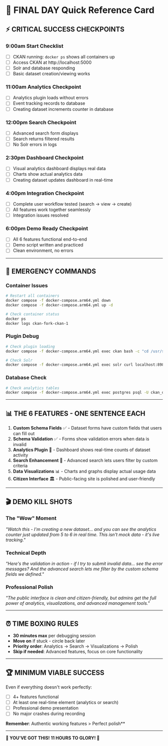 # 🎯 FINAL DAY Quick Reference Card

## ⚡ **CRITICAL SUCCESS CHECKPOINTS**

### **9:00am Start Checklist**
- [ ] CKAN running: `docker ps` shows all containers up
- [ ] Access CKAN at http://localhost:5000
- [ ] Solr and database responding
- [ ] Basic dataset creation/viewing works

### **11:00am Analytics Checkpoint** 
- [ ] Analytics plugin loads without errors
- [ ] Event tracking records to database
- [ ] Creating dataset increments counter in database

### **12:00pm Search Checkpoint**
- [ ] Advanced search form displays
- [ ] Search returns filtered results
- [ ] No Solr errors in logs

### **2:30pm Dashboard Checkpoint**
- [ ] Visual analytics dashboard displays real data
- [ ] Charts show actual analytics data
- [ ] Creating dataset updates dashboard in real-time

### **4:00pm Integration Checkpoint**
- [ ] Complete user workflow tested (search → view → create)
- [ ] All features work together seamlessly
- [ ] Integration issues resolved

### **6:00pm Demo Ready Checkpoint**
- [ ] All 6 features functional end-to-end
- [ ] Demo script written and practiced
- [ ] Clean environment, no errors

---

## 🚨 **EMERGENCY COMMANDS**

### **Container Issues**
```bash
# Restart all containers
docker compose -f docker-compose.arm64.yml down
docker compose -f docker-compose.arm64.yml up -d

# Check container status
docker ps
docker logs ckan-fork-ckan-1
```

### **Plugin Debug**
```bash
# Check plugin loading
docker compose -f docker-compose.arm64.yml exec ckan bash -c "cd /usr/src/CKAN-Fork/CKAN-Modernization-20250721/ckan-monorepo/ckan && ckan config declaration -p"

# Check Solr
docker compose -f docker-compose.arm64.yml exec solr curl localhost:8983/solr/
```

### **Database Check**
```bash
# Check analytics tables
docker compose -f docker-compose.arm64.yml exec postgres psql -U ckan_default -d ckan_default -c "\dt"
```

---

## 📊 **THE 6 FEATURES - ONE SENTENCE EACH**

1. **Custom Schema Fields** ✅ - Dataset forms have custom fields that users can fill out
2. **Schema Validation** ✅ - Forms show validation errors when data is invalid  
3. **Analytics Plugin** 🔧 - Dashboard shows real-time counts of dataset activity
4. **Search Enhancement** 🔧 - Advanced search lets users filter by custom criteria
5. **Data Visualizations** 📊 - Charts and graphs display actual usage data
6. **Citizen Interface** 🏛️ - Public-facing site is polished and user-friendly

---

## 🎬 **DEMO KILL SHOTS**

### **The "Wow" Moment**
*"Watch this - I'm creating a new dataset... and you can see the analytics counter just updated from 5 to 6 in real time. This isn't mock data - it's live tracking."*

### **Technical Depth**
*"Here's the validation in action - if I try to submit invalid data... see the error messages? And the advanced search lets me filter by the custom schema fields we defined."*

### **Professional Polish** 
*"The public interface is clean and citizen-friendly, but admins get the full power of analytics, visualizations, and advanced management tools."*

---

## ⏰ **TIME BOXING RULES**

- **30 minutes max** per debugging session
- **Move on** if stuck - circle back later
- **Priority order**: Analytics → Search → Visualizations → Polish
- **Skip if needed**: Advanced features, focus on core functionality

---

## 🏆 **MINIMUM VIABLE SUCCESS**

Even if everything doesn't work perfectly:
- [ ] 4+ features functional 
- [ ] At least one real-time element (analytics or search)
- [ ] Professional demo presentation
- [ ] No major crashes during recording

**Remember**: Authentic working features > Perfect polish**

---

**🚀 YOU'VE GOT THIS! 11 HOURS TO GLORY! 🚀** 